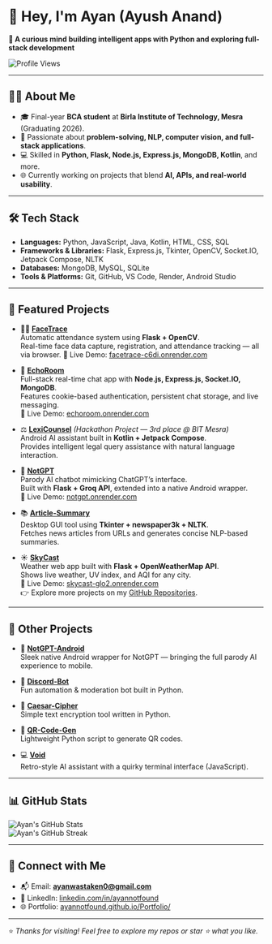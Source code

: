 # 👋 Hey, I'm Ayan (Ayush Anand)

**🚀 A curious mind building intelligent apps with Python and exploring full-stack development**

![Profile Views](https://komarev.com/ghpvc/?username=ayannotfound&style=flat-square)

---

## 👨‍💻 About Me  

- 🎓 Final-year **BCA student** at **Birla Institute of Technology, Mesra** (Graduating 2026).  
- 🧠 Passionate about **problem-solving, NLP, computer vision, and full-stack applications**.  
- 💻 Skilled in **Python, Flask, Node.js, Express.js, MongoDB, Kotlin**, and more.  
- 🌐 Currently working on projects that blend **AI, APIs, and real-world usability**.  

---

## 🛠 Tech Stack  

- **Languages:** Python, JavaScript, Java, Kotlin, HTML, CSS, SQL  
- **Frameworks & Libraries:** Flask, Express.js, Tkinter, OpenCV, Socket.IO, Jetpack Compose, NLTK  
- **Databases:** MongoDB, MySQL, SQLite  
- **Tools & Platforms:** Git, GitHub, VS Code, Render, Android Studio  

---

## 🌟 Featured Projects  

- 🧑‍💻 **[FaceTrace](https://github.com/ayannotfound/FaceTrace)**  
  Automatic attendance system using **Flask + OpenCV**.  
  Real-time face data capture, registration, and attendance tracking — all via browser.
  🔗 Live Demo: [facetrace-c6di.onrender.com](https://facetrace-c6di.onrender.com/)  

- 💬 **[EchoRoom](https://github.com/ayannotfound/EchoRoom)**  
  Full-stack real-time chat app with **Node.js, Express.js, Socket.IO, MongoDB**.  
  Features cookie-based authentication, persistent chat storage, and live messaging.  
  🔗 Live Demo: [echoroom.onrender.com](https://echoroom.onrender.com/)  

- ⚖️ **[LexiCounsel](https://github.com/ayannotfound/LexiCounsel)** *(Hackathon Project — 3rd place @ BIT Mesra)*  
  Android AI assistant built in **Kotlin + Jetpack Compose**.  
  Provides intelligent legal query assistance with natural language interaction.  

- 🤖 **[NotGPT](https://github.com/ayannotfound/NotGPT)**  
  Parody AI chatbot mimicking ChatGPT’s interface.  
  Built with **Flask + Groq API**, extended into a native Android wrapper.  
  🔗 Live Demo: [notgpt.onrender.com](https://notgpt.onrender.com/)  

- 📚 **[Article-Summary](https://github.com/ayannotfound/Article-Summary)**  
  Desktop GUI tool using **Tkinter + newspaper3k + NLTK**.  
  Fetches news articles from URLs and generates concise NLP-based summaries.  

- ☀️ **[SkyCast](https://github.com/ayannotfound/SkyCast)**  
  Weather web app built with **Flask + OpenWeatherMap API**.  
  Shows live weather, UV index, and AQI for any city.  
  🔗 Live Demo: [skycast-glo2.onrender.com](https://skycast-glo2.onrender.com/)  
👉 Explore more projects on my [GitHub Repositories](https://github.com/ayannotfound?tab=repositories).  

---

## 📂 Other Projects  

- 📱 **[NotGPT-Android](https://github.com/ayannotfound/NotGPT-android)**  
  Sleek native Android wrapper for NotGPT — bringing the full parody AI experience to mobile.  

- 🤖 **[Discord-Bot](https://github.com/ayannotfound/Discord-Bot)**  
  Fun automation & moderation bot built in Python.  

- 🔐 **[Caesar-Cipher](https://github.com/ayannotfound/Caesar-Cipher)**  
  Simple text encryption tool written in Python.  

- 🧾 **[QR-Code-Gen](https://github.com/ayannotfound/QR-Code-Gen)**  
  Lightweight Python script to generate QR codes.  

- 💻 **[Void](https://github.com/ayannotfound/void)**  
  Retro-style AI assistant with a quirky terminal interface (JavaScript).  

---

## 📊 GitHub Stats  

![Ayan's GitHub Stats](https://github-readme-stats.vercel.app/api?username=ayannotfound&show_icons=true&theme=tokyonight)  
![Ayan's GitHub Streak](https://github-readme-streak-stats-eight.vercel.app/?user=ayannotfound&theme=tokyonight)  

---

## 🔗 Connect with Me  

- 📬 Email: **ayanwastaken0@gmail.com**  
- 💼 LinkedIn: [linkedin.com/in/ayannotfound](https://linkedin.com/in/ayannotfound)  
- 🌐 Portfolio: [ayannotfound.github.io/Portfolio/](https://ayannotfound.github.io/Portfolio/)

---

⭐ *Thanks for visiting! Feel free to explore my repos or star ⭐ what you like.*  
